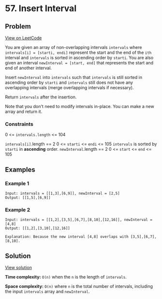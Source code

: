 # 57. Insert Interval

## Problem
[View on LeetCode](https://leetcode.com/problems/insert-interval/description/)

You are given an array of non-overlapping intervals `intervals` where `intervals[i] = [starti, endi]` represent the start and the end of the `ith` interval and `intervals` is sorted in ascending order by `starti`. You are also given an interval `newInterval = [start, end]` that represents the start and end of another interval.

Insert `newInterval` into `intervals` such that `intervals` is still sorted in ascending order by `starti` and `intervals` still does not have any overlapping intervals (merge overlapping intervals if necessary).

Return `intervals` after the insertion.

Note that you don't need to modify intervals in-place. You can make a new array and return it.

### Constraints

0 <= `intervals.length` <= 104

`intervals[i]`.length == 2
0 <= `starti` <= `endi` <= 105
`intervals` is sorted by `starti` in **ascending** order.
`newInterval`.length == 2
0 <= `start` <= `end` <= 105

## Examples

### Example 1
```
Input: intervals = [[1,3],[6,9]], newInterval = [2,5]
Output: [[1,5],[6,9]]
```

### Example 2
```
Input: intervals = [[1,2],[3,5],[6,7],[8,10],[12,16]], newInterval = [4,8]
Output: [[1,2],[3,10],[12,16]]

Explanation: Because the new interval [4,8] overlaps with [3,5],[6,7],[8,10].
```

## Solution

[View solution](./57-Insert_Interval_v1.0.js)

**Time complexity:** `O(n)` when the `n` is the length of `intervals`.

**Space complexity:** `O(n)` where `n` is the total number of intervals, including the input `intervals` array and  `newInterval`.